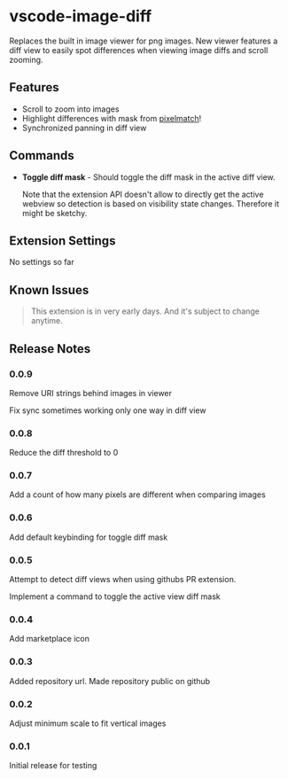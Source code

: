 # vscode-image-diff

Replaces the built in image viewer for png images. New viewer features a diff view to easily spot differences when viewing image diffs and scroll zooming.

## Features

- Scroll to zoom into images
- Highlight differences with mask from [pixelmatch](https://github.com/mapbox/pixelmatch)!
- Synchronized panning in diff view

## Commands

- **Toggle diff mask** - Should toggle the diff mask in the active diff view.

  Note that the extension API doesn't allow to directly get the active webview
  so detection is based on visibility state changes. Therefore it might be
  sketchy.


## Extension Settings

No settings so far

## Known Issues

> This extension is in very early days. And it's subject to change anytime.

## Release Notes

### 0.0.9

Remove URI strings behind images in viewer

Fix sync sometimes working only one way in diff view

### 0.0.8

Reduce the diff threshold to 0

### 0.0.7

Add a count of how many pixels are different when comparing images

### 0.0.6

Add default keybinding for toggle diff mask

### 0.0.5

Attempt to detect diff views when using githubs PR extension.

Implement a command to toggle the active view diff mask


### 0.0.4

Add marketplace icon

### 0.0.3

Added repository url. Made repository public on github

### 0.0.2

Adjust minimum scale to fit vertical images

### 0.0.1

Initial release for testing

